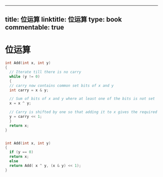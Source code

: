 
---
title: 位运算
linktitle: 位运算
type: book
commentable: true
---

# 位运算

```c
int Add(int x, int y)
{
  // Iterate till there is no carry
  while (y != 0)
  {
  // carry now contains common set bits of x and y
  int carry = x & y;

  // Sum of bits of x and y where at least one of the bits is not set
  x = x ^ y;

  // Carry is shifted by one so that adding it to x gives the required sum
  y = carry << 1;
  }
  return x;
}


int Add(int x, int y)
{
  if (y == 0)
  return x;
  else
  return Add( x ^ y, (x & y) << 1);
}
```

    